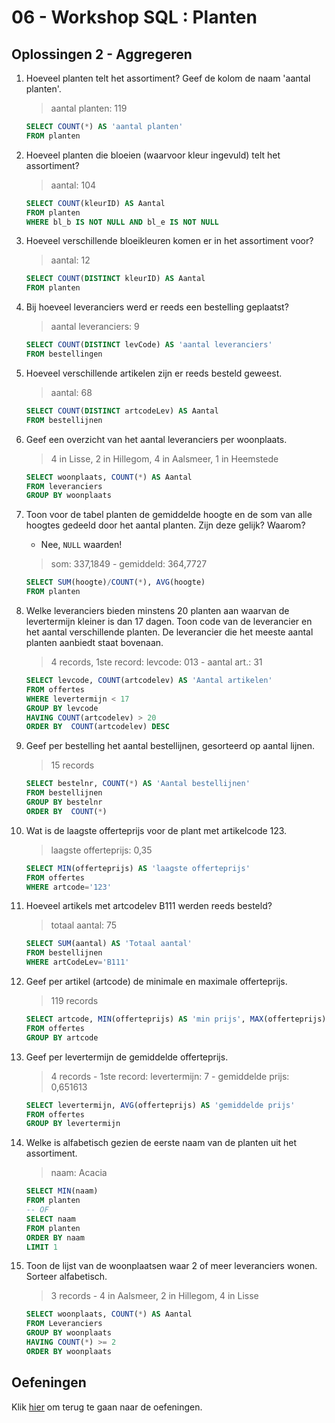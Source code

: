 # 06 - Workshop SQL : Planten

## Oplossingen 2 - Aggregeren

1. Hoeveel planten telt het assortiment? Geef de kolom de naam 'aantal planten'.
    > aantal planten: 119
    ```sql
    SELECT COUNT(*) AS 'aantal planten' 
    FROM planten 
    ```

2. Hoeveel planten die bloeien (waarvoor kleur ingevuld) telt het assortiment?
    > aantal: 104
    ```sql
    SELECT COUNT(kleurID) AS Aantal 
    FROM planten 
    WHERE bl_b IS NOT NULL AND bl_e IS NOT NULL
    ```

3. Hoeveel verschillende bloeikleuren komen er in het assortiment voor?
    > aantal: 12
    ```sql
    SELECT COUNT(DISTINCT kleurID) AS Aantal 
    FROM planten 
    ```

4. Bij hoeveel leveranciers werd er reeds een bestelling geplaatst?
    > aantal leveranciers: 9
    ```sql
    SELECT COUNT(DISTINCT levCode) AS 'aantal leveranciers' 
    FROM bestellingen 
    ```

5. Hoeveel verschillende artikelen zijn er reeds besteld geweest.
    >  aantal: 68
    ```sql
    SELECT COUNT(DISTINCT artcodeLev) AS Aantal 
    FROM bestellijnen 
    ```

6. Geef een overzicht van het aantal leveranciers per woonplaats.
    > 4 in Lisse, 2 in Hillegom, 4 in Aalsmeer, 1 in Heemstede
    ```sql 
    SELECT woonplaats, COUNT(*) AS Aantal 
    FROM leveranciers 
    GROUP BY woonplaats 
    ```

7. Toon voor de tabel planten de gemiddelde hoogte en de som van alle hoogtes gedeeld door het aantal planten. Zijn deze gelijk? Waarom? 
    - Nee,  `NULL` waarden!
    > som: 337,1849 - gemiddeld: 364,7727
    ```sql
    SELECT SUM(hoogte)/COUNT(*), AVG(hoogte) 
    FROM planten 
    ``` 

8. Welke leveranciers bieden minstens 20 planten aan waarvan de levertermijn kleiner is dan 17 dagen. Toon code van de leverancier en het aantal verschillende planten. De leverancier die het meeste aantal planten aanbiedt staat bovenaan.
    >  4 records, 1ste record: levcode: 013 - aantal art.: 31
    ```sql
    SELECT levcode, COUNT(artcodelev) AS 'Aantal artikelen' 
    FROM offertes 
    WHERE levertermijn < 17 
    GROUP BY levcode 
    HAVING COUNT(artcodelev) > 20 
    ORDER BY  COUNT(artcodelev) DESC 
    ```

9. Geef per bestelling het aantal bestellijnen, gesorteerd op aantal lijnen.
    > 15 records
    ```sql
    SELECT bestelnr, COUNT(*) AS 'Aantal bestellijnen' 
    FROM bestellijnen 
    GROUP BY bestelnr 
    ORDER BY  COUNT(*) 
    ```

10. Wat is de laagste offerteprijs voor de plant met artikelcode 123.
    > laagste offerteprijs: 0,35
    ```sql
    SELECT MIN(offerteprijs) AS 'laagste offerteprijs' 
    FROM offertes 
    WHERE artcode='123' 
    ```

11. Hoeveel artikels met artcodelev B111 werden reeds besteld?
    > totaal aantal: 75
    ```sql
    SELECT SUM(aantal) AS 'Totaal aantal' 
    FROM bestellijnen 
    WHERE artCodeLev='B111' 
    ```

12. Geef per artikel (artcode) de minimale en maximale offerteprijs.
    > 119 records
    ```sql
    SELECT artcode, MIN(offerteprijs) AS 'min prijs', MAX(offerteprijs) AS 'max prijs' 
    FROM offertes 
    GROUP BY artcode 
    ```

13. Geef per levertermijn de gemiddelde offerteprijs.
    > 4 records - 1ste record: levertermijn: 7 - gemiddelde prijs: 0,651613
    ```sql
    SELECT levertermijn, AVG(offerteprijs) AS 'gemiddelde prijs' 
    FROM offertes 
    GROUP BY levertermijn 
    ```

14. Welke is alfabetisch gezien de eerste naam van de planten uit het assortiment.
    > naam: Acacia
    ```sql
    SELECT MIN(naam) 
    FROM planten 
    -- OF
    SELECT naam 
    FROM planten
    ORDER BY naam 
    LIMIT 1
    ```

15. Toon de lijst van de woonplaatsen waar 2 of meer leveranciers wonen. Sorteer alfabetisch.
    >  3 records - 4 in Aalsmeer, 2 in Hillegom, 4 in Lisse
    ```sql
    SELECT woonplaats, COUNT(*) AS Aantal 
    FROM Leveranciers 
    GROUP BY woonplaats 
    HAVING COUNT(*) >= 2 
    ORDER BY woonplaats 
    ```

## Oefeningen
Klik [hier](../../exercises.md) om terug te gaan naar de oefeningen.
